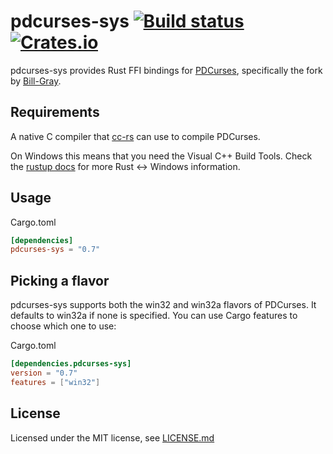 # pdcurses-sys [![Build status](https://ci.appveyor.com/api/projects/status/7quldtl11lsitu2v?svg=true)](https://ci.appveyor.com/project/ihalila/pdcurses-sys) [![Crates.io](https://img.shields.io/crates/v/pdcurses-sys.svg)](https://crates.io/crates/pdcurses-sys)

pdcurses-sys provides Rust FFI bindings for [PDCurses](http://wmcbrine.com/pdcurses/),
specifically the fork by [Bill-Gray](https://github.com/Bill-Gray/PDCurses).

## Requirements

A native C compiler that [cc-rs](https://github.com/alexcrichton/cc-rs)
can use to compile PDCurses.

On Windows this means that you need the Visual C++ Build Tools. Check the [rustup docs](https://github.com/rust-lang-nursery/rustup.rs/blob/master/README.md#working-with-rust-on-windows)
for more Rust <-> Windows information.

## Usage

Cargo.toml
```toml
[dependencies]
pdcurses-sys = "0.7"
```

## Picking a flavor

pdcurses-sys supports both the win32 and win32a flavors of PDCurses. It defaults to win32a if none
is specified. You can use Cargo features to choose which one to use:

Cargo.toml
```toml
[dependencies.pdcurses-sys]
version = "0.7"
features = ["win32"]
```

## License

Licensed under the MIT license, see [LICENSE.md](LICENSE.md)
